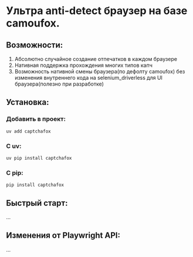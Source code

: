 # Ультра anti-detect браузер на базе camoufox. 

## Возможности:
1. Абсолютно случайное создание отпечатков в каждом браузере
2. Нативная поддержка прохождения многих типов капч
3. Возможность нативной смены браузера(по дефолту camoufox) без изменения внутреннего кода на selenium_driverless для UI браузера(полезно при разработке)

## Установка:
### Добавить в проект:
`uv add captchafox`
### С uv:
`uv pip install captchafox`
### С pip:
`pip install captchafox`

## Быстрый старт:
...

## Изменения от Playwright API:
...